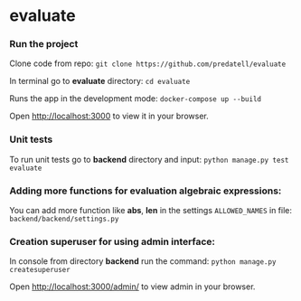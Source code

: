 # evaluate

### Run the project

Clone code from repo:
`git clone https://github.com/predatell/evaluate`

In terminal go to **evaluate** directory:
`cd evaluate`

Runs the app in the development mode:
`docker-compose up --build`

Open [http://localhost:3000](http://localhost:3000) to view it in your browser.


### Unit tests

To run unit tests go to **backend** directory and input:
`python manage.py test evaluate`


### Adding more functions for evaluation algebraic expressions:

You can add more function like **abs**, **len** in the settings `ALLOWED_NAMES` in file:
`backend/backend/settings.py`


### Creation superuser for using admin interface:

In console from directory **backend** run the command:
`python manage.py createsuperuser`

Open [http://localhost:3000/admin/](http://localhost:3000/admin/) to view admin in your browser.
